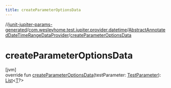 ```yaml
---
title: createParameterOptionsData
---
```

//[junit-jupiter-params-generated](../../../index.html)/[com.wesleyhome.test.jupiter.provider.datetime](../index.html)/[AbstractAnnotatedDateTimeRangeDataProvider](index.html)/[createParameterOptionsData](create-parameter-options-data.html)



# createParameterOptionsData



[jvm]\
override fun [createParameterOptionsData](create-parameter-options-data.html)(testParameter: [TestParameter](../../com.wesleyhome.test.jupiter.provider/-test-parameter/index.html)): [List](https://kotlinlang.org/api/latest/jvm/stdlib/kotlin.collections/-list/index.html)&lt;[T](index.html)?&gt;




